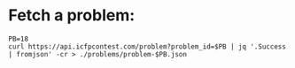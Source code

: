 # Fetch a problem:

```ShellSession
PB=18
curl https://api.icfpcontest.com/problem?problem_id=$PB | jq '.Success | fromjson' -cr > ./problems/problem-$PB.json
```
